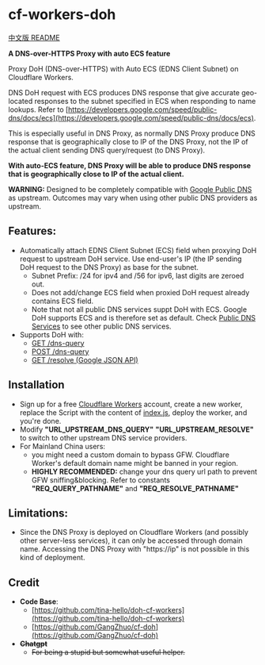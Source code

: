 # cf-workers-doh

[中文版 README ](https://github.com/simplerick-simplefun/cf-workers-doh/blob/main/README-CN.md)

**A DNS-over-HTTPS Proxy with auto ECS feature**

Proxy DoH (DNS-over-HTTPS) with Auto ECS (EDNS Client Subnet) on Cloudflare Workers.

DNS DoH request with ECS produces DNS response that give accurate geo-located responses to the subnet specified in ECS when responding to name lookups. Refer to [https://developers.google.com/speed/public-dns/docs/ecs](https://developers.google.com/speed/public-dns/docs/ecs).

This is especially useful in DNS Proxy, as normally DNS Proxy produce DNS response that is geographically close to IP of the DNS Proxy, not the IP of the actual client sending DNS query/request (to DNS Proxy).

**With auto-ECS feature, DNS Proxy will be able to produce DNS response that is geographically close to IP of the actual client.**

**WARNING:** Designed to be completely compatible with [Google Public DNS](https://developers.google.com/speed/public-dns/docs/secure-transports) as upstream. Outcomes may vary when using other public DNS providers as upstream.

## Features:
- Automatically attach EDNS Client Subnet (ECS) field when proxying DoH request to upstream DoH service. Use end-user's IP (the IP sending DoH request to the DNS Proxy) as base for the subnet.
  - Subnet Prefix: /24 for ipv4 and /56 for ipv6, last digits are zeroed out.
  - Does not add/change ECS field when proxied DoH request already contains ECS field.
  - Note that not all public DNS services suppt DoH with ECS. Google DoH supports ECS and is therefore set as default. Check [Public DNS Services](https://github.com/curl/curl/wiki/DNS-over-HTTPS) to see other public DNS services.
- Supports DoH with:
  - [GET /dns-query](https://developers.google.com/speed/public-dns/docs/doh#methods)
  - [POST /dns-query](https://developers.google.com/speed/public-dns/docs/doh#methods)
  - [GET /resolve (Google JSON API)](https://developers.google.com/speed/public-dns/docs/doh/json)

## Installation
- Sign up for a free [Cloudflare Workers](https://workers.cloudflare.com/) account, create a new worker, replace the Script with the content of [index.js](/index.js), deploy the worker, and you're done.
- Modify **"URL_UPSTREAM_DNS_QUERY"** **"URL_UPSTREAM_RESOLVE"** to switch to other upstream DNS service providers.
- For Mainland China users:
  - you might need a custom domain to bypass GFW. Cloudflare Worker's default domain name might be banned in your region.
  - **HIGHLY RECOMMENDED:** change your dns query url path to prevent GFW sniffing&blocking. Refer to constants **"REQ_QUERY_PATHNAME"** and **"REQ_RESOLVE_PATHNAME"**

## Limitations:
- Since the DNS Proxy is deployed on Cloudflare Workers (and possibly other server-less services), it can only be accessed through domain name. Accessing the DNS Proxy with "https://ip" is not possible in this kind of deployment.

## Credit
- **Code Base**:
  - [https://github.com/tina-hello/doh-cf-workers](https://github.com/tina-hello/doh-cf-workers)
  - [https://github.com/GangZhuo/cf-doh](https://github.com/GangZhuo/cf-doh)
- ~~**Chatgpt**~~
  - ~~For being a stupid but somewhat useful helper.~~
